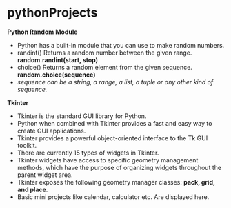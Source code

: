 # pythonProjects

**Python Random Module**
- Python has a built-in module that you can use to make random numbers.
- randint()	Returns a random number between the given range. 
**random.randint(start, stop)**
- choice()	Returns a random element from the given sequence. 
**random.choice(sequence)**
- *sequence can be a string, a range, a list, a tuple or any other kind of sequence.*

**Tkinter**
- Tkinter is the standard GUI library for Python. 
- Python when combined with Tkinter provides a fast and easy way to create GUI applications. 
- Tkinter provides a powerful object-oriented interface to the Tk GUI toolkit.
- There are currently 15 types of widgets in Tkinter.
- Tkinter widgets have access to specific geometry management methods, which have the purpose of organizing widgets throughout the parent widget area. 
- Tkinter exposes the following geometry manager classes: **pack, grid, and place**.
- Basic mini projects like calendar, calculator etc. Are displayed here. 
